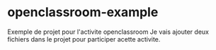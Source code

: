 # openclassroom-example
Exemple de projet pour l'activite openclassroom
Je vais ajouter deux fichiers dans le projet pour participer acette activite.

